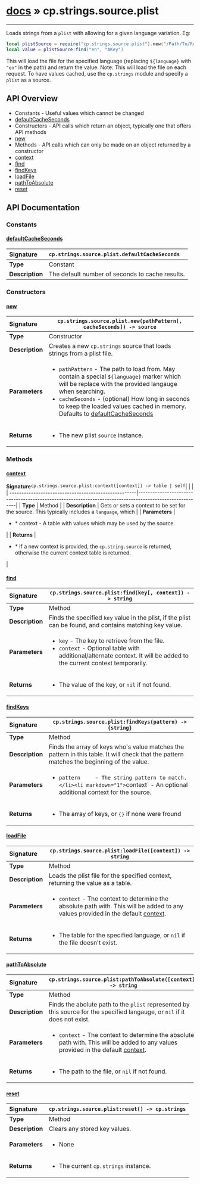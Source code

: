 # [docs](index.md) » cp.strings.source.plist
---

Loads strings from a `plist` with allowing for a given language variation. Eg:

```lua
local plistSource = require("cp.strings.source.plist").new("/Path/To/Resources/${language}.lproj/MYLocalization.strings")
local value = plistSource:find("en", "AKey")
```

This will load the file for the specified language (replacing `${language}` with `"en"` in the path) and return the value.
Note: This will load the file on each request. To have values cached, use the `cp.strings` module and specify a `plist` as a source.

## API Overview
* Constants - Useful values which cannot be changed
 * [defaultCacheSeconds](#defaultcacheseconds)
* Constructors - API calls which return an object, typically one that offers API methods
 * [new](#new)
* Methods - API calls which can only be made on an object returned by a constructor
 * [context](#context)
 * [find](#find)
 * [findKeys](#findkeys)
 * [loadFile](#loadfile)
 * [pathToAbsolute](#pathtoabsolute)
 * [reset](#reset)

## API Documentation

### Constants

#### [defaultCacheSeconds](#defaultcacheseconds)
| <span style="float: left;">**Signature**</span> | <span style="float: left;">`cp.strings.source.plist.defaultCacheSeconds` </span>                                                          |
| -----------------------------------------------------|---------------------------------------------------------------------------------------------------------|
| **Type**                                             | Constant                                                                                         |
| **Description**                                      | The default number of seconds to cache results.                                                                                         |

### Constructors

#### [new](#new)
| <span style="float: left;">**Signature**</span> | <span style="float: left;">`cp.strings.source.plist.new(pathPattern[, cacheSeconds]) -> source` </span>                                                          |
| -----------------------------------------------------|---------------------------------------------------------------------------------------------------------|
| **Type**                                             | Constructor                                                                                         |
| **Description**                                      | Creates a new `cp.strings` source that loads strings from a plist file.                                                                                         |
| **Parameters**                                       | <ul markdown="1"><li markdown="1">`pathPattern`	- The path to load from. May contain a special `${language}` marker which will be replace with the provided langauge when searching.</li><li markdown="1">`cacheSeconds`	- (optional) How long in seconds to keep the loaded values cached in memory. Defaults to [defaultCacheSeconds](#defaultCacheSeconds)</li></ul> |
| **Returns**                                          | <ul markdown="1"><li markdown="1">The new plist `source` instance.</li></ul>          |

### Methods

#### [context](#context)
| <span style="float: left;">**Signature**</span> | <span style="float: left;">`cp.strings.source.plist:context([context]) -> table | self` </span>                                                          |
| -----------------------------------------------------|---------------------------------------------------------------------------------------------------------|
| **Type**                                             | Method                                                                                         |
| **Description**                                      | Gets or sets a context to be set for the source. This typically includes a `language`, which                                                                                         |
| **Parameters**                                       | <ul markdown="1"><li markdown="1">* context   - A table with values which may be used by the source.</li></ul> |
| **Returns**                                          | <ul markdown="1"><li markdown="1">* If a new context is provided, the `cp.string.source` is returned, otherwise the current context table is returned.</li></ul>          |

#### [find](#find)
| <span style="float: left;">**Signature**</span> | <span style="float: left;">`cp.strings.source.plist:find(key[, context]) -> string` </span>                                                          |
| -----------------------------------------------------|---------------------------------------------------------------------------------------------------------|
| **Type**                                             | Method                                                                                         |
| **Description**                                      | Finds the specified `key` value in the plist, if the plist can be found, and contains matching key value.                                                                                         |
| **Parameters**                                       | <ul markdown="1"><li markdown="1">`key`		- The key to retrieve from the file.</li><li markdown="1">`context`	- Optional table with additional/alternate context. It will be added to the current context temporarily.</li></ul> |
| **Returns**                                          | <ul markdown="1"><li markdown="1">The value of the key, or `nil` if not found.</li></ul>          |

#### [findKeys](#findkeys)
| <span style="float: left;">**Signature**</span> | <span style="float: left;">`cp.strings.source.plist:findKeys(pattern) -> {string}` </span>                                                          |
| -----------------------------------------------------|---------------------------------------------------------------------------------------------------------|
| **Type**                                             | Method                                                                                         |
| **Description**                                      | Finds the array of keys who's value matches the pattern in this table. It will check that the pattern matches the beginning of the value.                                                                                         |
| **Parameters**                                       | <ul markdown="1"><li markdown="1">`pattern		- The string pattern to match.</li><li markdown="1">`context`	- An optional additional context for the source.</li></ul> |
| **Returns**                                          | <ul markdown="1"><li markdown="1">The array of keys, or `{}` if none were fround</li></ul>          |

#### [loadFile](#loadfile)
| <span style="float: left;">**Signature**</span> | <span style="float: left;">`cp.strings.source.plist:loadFile([context]) -> string` </span>                                                          |
| -----------------------------------------------------|---------------------------------------------------------------------------------------------------------|
| **Type**                                             | Method                                                                                         |
| **Description**                                      | Loads the plist file for the specified context, returning the value as a table.                                                                                         |
| **Parameters**                                       | <ul markdown="1"><li markdown="1">`context`	- The context to determine the absolute path with. This will be added to any values provided in the default [context](#context).</li></ul> |
| **Returns**                                          | <ul markdown="1"><li markdown="1">The table for the specified language, or `nil` if the file doesn't exist.</li></ul>          |

#### [pathToAbsolute](#pathtoabsolute)
| <span style="float: left;">**Signature**</span> | <span style="float: left;">`cp.strings.source.plist:pathToAbsolute([context]) -> string` </span>                                                          |
| -----------------------------------------------------|---------------------------------------------------------------------------------------------------------|
| **Type**                                             | Method                                                                                         |
| **Description**                                      | Finds the abolute path to the `plist` represented by this source for the specified langauge, or `nil` if it does not exist.                                                                                         |
| **Parameters**                                       | <ul markdown="1"><li markdown="1">`context`	- The context to determine the absolute path with. This will be added to any values provided in the default [context](#context).</li></ul> |
| **Returns**                                          | <ul markdown="1"><li markdown="1">The path to the file, or `nil` if not found.</li></ul>          |

#### [reset](#reset)
| <span style="float: left;">**Signature**</span> | <span style="float: left;">`cp.strings.source.plist:reset() -> cp.strings` </span>                                                          |
| -----------------------------------------------------|---------------------------------------------------------------------------------------------------------|
| **Type**                                             | Method                                                                                         |
| **Description**                                      | Clears any stored key values.                                                                                         |
| **Parameters**                                       | <ul markdown="1"><li markdown="1">None</li></ul> |
| **Returns**                                          | <ul markdown="1"><li markdown="1">The current `cp.strings` instance.</li></ul>          |

